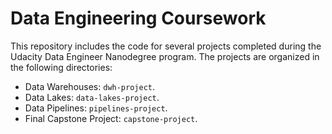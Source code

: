 # Data Engineering Coursework

This repository includes the code for several projects completed during the Udacity Data Engineer Nanodegree program. The projects are organized in the following directories:

- Data Warehouses: `dwh-project`.
- Data Lakes: `data-lakes-project`.
- Data Pipelines: `pipelines-project`.
- Final Capstone Project: `capstone-project`.